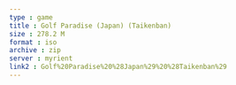 ```yaml
---
type : game
title : Golf Paradise (Japan) (Taikenban)
size : 278.2 M
format : iso
archive : zip
server : myrient
link2 : Golf%20Paradise%20%28Japan%29%20%28Taikenban%29
---
```

